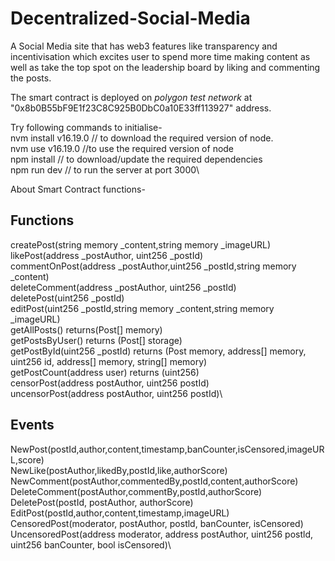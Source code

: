 # Decentralized-Social-Media

A Social Media site that has web3 features like transparency and incentivisation which excites user to spend more time making content as well as take the top spot on the leadership board by liking and commenting the posts.

The smart contract is deployed on _polygon test network_ at "0x8b0B55bF9E1f23C8C925B0DbC0a10E33ff113927" address.

Try following commands to initialise-\
nvm install v16.19.0 // to download the required version of node.\
nvm use v16.19.0 //to use the required version of node\
npm install // to download/update the required dependencies\
npm run dev // to run the server at port 3000\

About Smart Contract functions-

## Functions 
 createPost(string memory _content,string memory _imageURL)\
 likePost(address _postAuthor, uint256 _postId)\
 commentOnPost(address _postAuthor,uint256 _postId,string memory _content) \
 deleteComment(address _postAuthor, uint256 _postId)\
 deletePost(uint256 _postId)\
 editPost(uint256 _postId,string memory _content,string memory _imageURL)\
 getAllPosts() returns(Post[] memory)\
 getPostsByUser() returns (Post[] storage)\
 getPostById(uint256 _postId) returns (Post memory, address[] memory, uint256 id, address[] memory, string[] memory)\
 getPostCount(address user) returns (uint256)\
 censorPost(address postAuthor, uint256 postId)\
 uncensorPost(address postAuthor, uint256 postId)\

 ## Events
 NewPost(postId,author,content,timestamp,banCounter,isCensored,imageURL,score)\
 NewLike(postAuthor,likedBy,postId,like,authorScore)\
 NewComment(postAuthor,commentedBy,postId,content,authorScore)\
 DeleteComment(postAuthor,commentBy,postId,authorScore)\
 DeletePost(postId, postAuthor, authorScore)\
 EditPost(postId,author,content,timestamp,imageURL)\
 CensoredPost(moderator, postAuthor, postld, banCounter, isCensored)\
 UncensoredPost(address moderator, address postAuthor, uint256 postld, uint256 banCounter, bool isCensored)\

